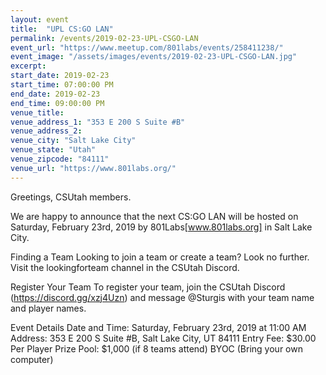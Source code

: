 ```yaml
---
layout: event
title:  "UPL CS:GO LAN"
permalink: /events/2019-02-23-UPL-CSGO-LAN
event_url: "https://www.meetup.com/801labs/events/258411238/"
event_image: "/assets/images/events/2019-02-23-UPL-CSGO-LAN.jpg"
excerpt: 
start_date: 2019-02-23
start_time: 07:00:00 PM
end_date: 2019-02-23
end_time: 09:00:00 PM
venue_title:
venue_address_1: "353 E 200 S Suite #B"
venue_address_2:
venue_city: "Salt Lake City"
venue_state: "Utah"
venue_zipcode: "84111"
venue_url: "https://www.801labs.org/"
---
```


Greetings, CSUtah members.

We are happy to announce that the next CS:GO LAN will be hosted on Saturday, February 23rd, 2019 by 801Labs[www.801labs.org] in Salt Lake City.

Finding a Team
Looking to join a team or create a team? Look no further. Visit the lookingforteam channel in the CSUtah Discord.

Register Your Team
To register your team, join the CSUtah Discord (https://discord.gg/xzj4Uzn) and message @Sturgis with your team name and player names.

Event Details
Date and Time: Saturday, February 23rd, 2019 at 11:00 AM
Address: 353 E 200 S Suite #B, Salt Lake City, UT 84111
Entry Fee: $30.00 Per Player
Prize Pool: $1,000 (if 8 teams attend)
BYOC (Bring your own computer)